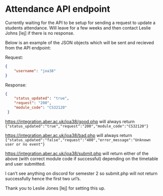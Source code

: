 # Attendance API endpoint

Currently waiting for the API to be setup for sending a request to update a students attendance. Will leave for a few weeks and then contact Leslie Johns [lej] if there is no response.

Below is an example of the JSON objects which will be sent and recieved from the API endpoint:

Request:

```json
{
    "username": "joa38"
}
```

Response:

```json
{
    "status_updated": "true",
    "request": "200", 
    "module_code": "CS32120"
 }
```

<https://integration.aber.ac.uk/joa38/good.php> will always return `{"status_updated":"true","request":"200","module_code":"CS32120"}`

<https://integration.aber.ac.uk/joa38/bad.php> will always return `{"status_updated":"false","request":"400","error_message":"Unknown user or no event"}`

<https://integration.aber.ac.uk/joa38/submit.php> will return either of the above (with correct module code if successful) depending on the timetable and user submitted.

I can’t see anything on discord for semester 2 so submit.php will not return successfully hence the first two url’s.


Thank you to Leslie Jones [lej] for setting this up.

